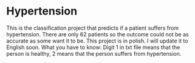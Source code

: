 # Hypertension
This is the classification project that predicts if a patient suffers from hypertension.
There are only 62 patients so the outcome could not be as accurate as some want it to be.
This project is in polish. I will update it to English soon.
What you have to know:
Digit 1 in txt file means that the person is healthy, 2 means that the person suffers from hypertension.

